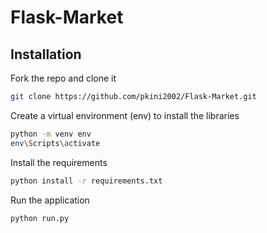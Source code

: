 # Flask-Market

## Installation

Fork the repo and clone it

```bash
git clone https://github.com/pkini2002/Flask-Market.git
```
Create a virtual environment (env) to install the libraries

```bash
python -m venv env
env\Scripts\activate
```
Install the requirements
```bash
python install -r requirements.txt
```
Run the application 
```bash
python run.py
```
